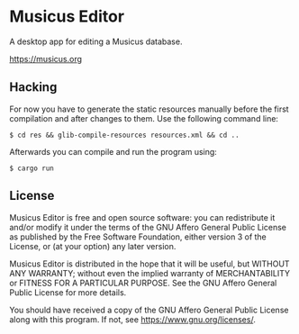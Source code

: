 # Musicus Editor

A desktop app for editing a Musicus database.

https://musicus.org

## Hacking

For now you have to generate the static resources manually before the first
compilation and after changes to them. Use the following command line:

```
$ cd res && glib-compile-resources resources.xml && cd ..
```

Afterwards you can compile and run the program using:

```
$ cargo run
```

## License

Musicus Editor is free and open source software: you can redistribute it and/or
modify it under the terms of the GNU Affero General Public License as published
by the Free Software Foundation, either version 3 of the License, or (at your
option) any later version.

Musicus Editor is distributed in the hope that it will be useful, but WITHOUT
ANY WARRANTY; without even the implied warranty of MERCHANTABILITY or FITNESS
FOR A PARTICULAR PURPOSE. See the GNU Affero General Public License for more
details.

You should have received a copy of the GNU Affero General Public License along
with this program. If not, see https://www.gnu.org/licenses/.